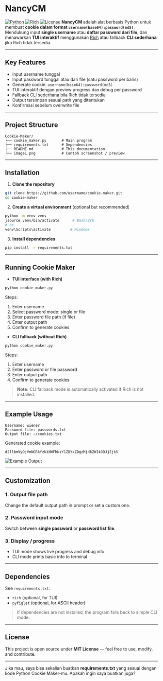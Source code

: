 # NancyCM

[![Python](https://img.shields.io/badge/python-3.10%2B-blue.svg)](https://www.python.org/)
[![Rich](https://img.shields.io/badge/Rich-TUI-green.svg)](https://github.com/Textualize/rich)
[![License](https://img.shields.io/badge/license-MIT-green.svg)](LICENSE)
**NancyCM** adalah alat berbasis Python untuk membuat **cookie dalam format `username(base64):password(md5)`**.
Mendukung input **single username** atau **daftar password dari file**, dan menawarkan **TUI interaktif** menggunakan [Rich](https://github.com/Textualize/rich) atau fallback **CLI sederhana** jika Rich tidak tersedia.

---

## Key Features

- Input username tunggal
- Input password tunggal atau dari file (satu password per baris)
- Generate cookie: `username(base64):password(md5)`
- TUI interaktif dengan preview progress dan debug per password
- Fallback CLI sederhana bila Rich tidak tersedia
- Output tersimpan sesuai path yang ditentukan
- Konfirmasi sebelum overwrite file

---

## Project Structure

```
Cookie-Maker/
├── cookie_maker.py       # Main program
├── requirements.txt      # Dependencies
├── README.md             # This documentation
└── image1.png            # Contoh screenshot / preview
```

---

## Installation

1. **Clone the repository**

```bash
git clone https://github.com/username/cookie-maker.git
cd cookie-maker
```

2. **Create a virtual environment** (optional but recommended)

```bash
python -m venv venv
jsource venv/bin/activate      # Bash/Zsh
# or
venv\Scripts\activate         # Windows
```

3. **Install dependencies**

```bash
pip install -r requirements.txt
```

---

## Running Cookie Maker

- **TUI interface (with Rich)**

```bash
python cookie_maker.py

````

Steps:

1. Enter username
2. Select password mode: single or file
3. Enter password file path (if file)
4. Enter output path
5. Confirm to generate cookies

* **CLI fallback (without Rich)**

```bash
python cookie_maker.py
````

Steps:

1. Enter username
2. Enter password or file password
3. Enter output path
4. Confirm to generate cookies

> **Note:** CLI fallback mode is automatically activated if Rich is not installed.

---

## Example Usage

```
Username: wiener
Password file: passwords.txt
Output file: ~/cookies.txt
```

Generated cookie example:

```
d2llbmVyOjVmNGRkYzNiNWFhNzY1ZDYxZDgzMjdkZWI4ODJjZjk5
```

![Example Output](/image1.png)

---

## Customization

### 1. Output file path

Change the default output path in prompt or set a custom one.

### 2. Password input mode

Switch between **single password** or **password list file**.

### 3. Display / progress

- TUI mode shows live progress and debug info
- CLI mode prints basic info to terminal

---

## Dependencies

See `requirements.txt`:

- `rich` (optional, for TUI)
- `pyfiglet` (optional, for ASCII header)

> If dependencies are not installed, the program falls back to simple CLI mode.

---

## License

This project is open source under **MIT License** — feel free to use, modify, and contribute.

---

Jika mau, saya bisa sekalian buatkan **requirements.txt** yang sesuai dengan kode Python Cookie Maker-mu.
Apakah ingin saya buatkan juga?
